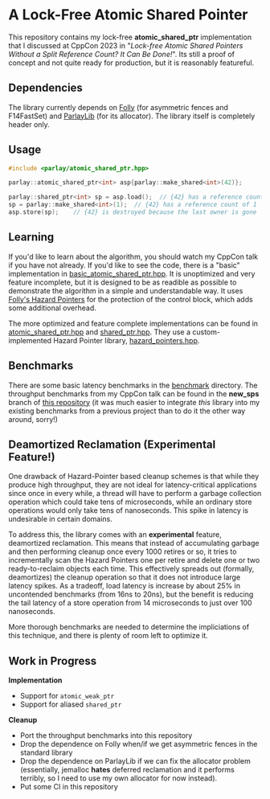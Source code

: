 # A Lock-Free Atomic Shared Pointer

This repository contains my lock-free **atomic_shared_ptr** implementation that I discussed at CppCon 2023 in
"*Lock-free Atomic Shared Pointers Without a Split Reference Count? It Can Be Done!*". Its still a proof of concept
and not quite ready for production, but it is reasonably featureful.

## Dependencies

The library currently depends on [Folly](https://github.com/facebook/folly) (for asymmetric fences and F14FastSet) and
[ParlayLib](https://github.com/cmuparlay/parlaylib) (for its allocator). The library itself is completely header only.


## Usage

```c++
#include <parlay/atomic_shared_ptr.hpp>

parlay::atomic_shared_ptr<int> asp{parlay::make_shared<int>(42)};

parlay::shared_ptr<int> sp = asp.load();  // {42} has a reference count of 2
sp = parlay::make_shared<int>(1);  // {42} has a reference count of 1
asp.store(sp);    // {42} is destroyed because the last owner is gone
```

## Learning

If you'd like to learn about the algorithm, you should watch my CppCon talk if you have not already.  If you'd like to
see the code, there is a "basic" implementation in [basic_atomic_shared_ptr.hpp](./include/parlay/basic_atomic_shared_ptr.hpp).
It is unoptimized and very feature incomplete, but it is designed to be as readible as possible to demonstrate the algorithm
in a simple and understandable way. It uses [Folly's Hazard Pointers](https://github.com/facebook/folly/blob/main/folly/synchronization/Hazptr.h)
for the protection of the control block, which adds some additional overhead.

The more optimized and feature complete implementations can be found in
[atomic_shared_ptr.hpp](./include/parlay/atomic_shared_ptr.hpp) and [shared_ptr.hpp](./include/parlay/shared_ptr.hpp).
They use a custom-implemented Hazard Pointer library, [hazard_pointers.hpp](./include/parlay/details/hazard_pointers.hpp).


## Benchmarks

There are some basic latency benchmarks in the [benchmark](./benchmark) directory. The throughput benchmarks from my
CppCon talk can be found in the **new_sps** branch of [this repository](https://github.com/cmuparlay/concurrent_deferred_rc/tree/new_sps)
(it was much easier to integrate *this* library into my existing benchmarks from a previous project than to do it
the other way around, sorry!)


## Deamortized Reclamation (Experimental Feature!)

One drawback of Hazard-Pointer based cleanup schemes is that while they produce high throughput, they are not ideal for
latency-critical applications since once in every while, a thread will have to perform a garbage collection operation
which could take tens of microseconds, while an ordinary store operations would only take tens of nanoseconds.  This
spike in latency is undesirable in certain domains.

To address this, the library comes with an **experimental** feature, deamortized reclamation.  This means that instead
of accumulating garbage and then performing cleanup once every 1000 retires or so, it tries to incrementally scan the
Hazard Pointers one per retire and delete one or two ready-to-reclaim objects each time.  This effectively spreads out (formally,
deamortizes) the cleanup operation so that it does not introduce large latency spikes. As a tradeoff, load latency is
increase by about 25% in uncontended benchmarks (from 16ns to 20ns), but the benefit is reducing the tail latency of
a store operation from 14 microseconds to just over 100 nanoseconds.

More thorough benchmarks are needed to determine the impliciations of this technique, and there is plenty of room left
to optimize it.


## Work in Progress

**Implementation**
- Support for `atomic_weak_ptr`
- Support for aliased `shared_ptr`

**Cleanup**
- Port the throughput benchmarks into this repository
- Drop the dependence on Folly when/if we get asymmetric fences in the standard library
- Drop the dependence on ParlayLib if we can fix the allocator problem (essentially, jemalloc **hates** deferred
  reclamation and it performs terribly, so I need to use my own allocator for now instead).
- Put some CI in this repository
